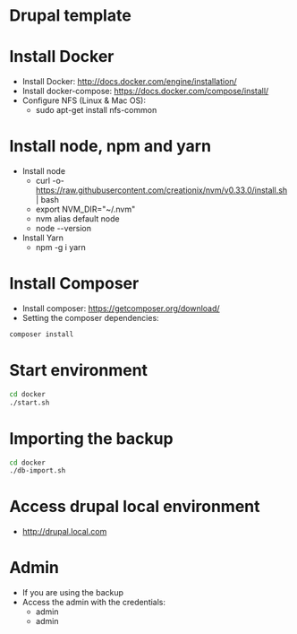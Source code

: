 # Drupal template

# Install Docker

- Install Docker: http://docs.docker.com/engine/installation/
- Install docker-compose: https://docs.docker.com/compose/install/
- Configure NFS (Linux & Mac OS):
  - sudo apt-get install nfs-common

# Install node, npm and yarn

- Install node
  - curl -o- https://raw.githubusercontent.com/creationix/nvm/v0.33.0/install.sh | bash
  - export NVM_DIR="~/.nvm"
  - nvm alias default node
  - node --version
- Install Yarn
  - npm -g i yarn

# Install Composer

- Install composer: https://getcomposer.org/download/
- Setting the composer dependencies:

```bash
composer install
```

# Start environment

```bash
cd docker
./start.sh
```
# Importing the backup

```bash
cd docker
./db-import.sh
```

# Access drupal local environment
- http://drupal.local.com

# Admin

- If you are using the backup
- Access the admin with the credentials:
  - admin
  - admin 